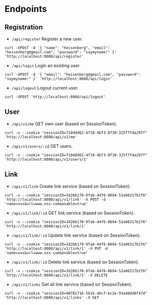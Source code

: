 # Endpoints

## Registration

- `/api/register` Register a new user.

```
curl -XPOST -d '{ "name": "heisenberg", "email": "heisenberg@gmail.com", "password": "saymyname!" }' 'http://localhost:8080/api/register'
```

- `/api/login` Login an existing user.

```
curl -XPOST -d '{ "email": "heisenberg@gmail.com", "password": "saymyname!" }' 'http://localhost:8080/api/login'
```

- `/api/logout` Logout current user.

```
curl -XPOST 'http://localhost:8080/api/logout'
```

## User

- `/api/v1/me` GET own user (based on SessionToken).

```
curl -v --cookie "sessionID=710ddd62-4f10-4bf3-8f30-325f7f4a297f" 'http://localhost:8080/api/v1/me'
```

- `/api/v1/users/:id` GET users.

```
curl -v --cookie "sessionID=710ddd62-4f10-4bf3-8f30-325f7f4a297f" 'http://localhost:8080/api/v1/users/1'
```

## Link

- `/api/v1/link` Create link service (based on SessionToken).

```
curl -v --cookie "sessionID=3d266170-9fab-44f6-8694-52a06317b1f6" 'http://localhost:8080/api/v1/link' -X POST -d 'name=xxx&url=www.xxx.com&enable=true'
```

- `/api/v1/link/:id` GET link service (based on SessionToken).

```
curl -v --cookie "sessionID=3d266170-9fab-44f6-8694-52a06317b1f6" 'http://localhost:8080/api/v1/link/1'
```

- `/api/v1/link/:id` Update link service (based on SessionToken).

```
curl -v --cookie "sessionID=3d266170-9fab-44f6-8694-52a06317b1f6" 'http://localhost:8080/api/v1/link/1' -X PUT -d 'name=xxx&url=www.xxx.com&enable=true'
```

- `/api/v1/link/:id` Delete link service (based on SessionToken).

```
curl -v --cookie "sessionID=3d266170-9fab-44f6-8694-52a06317b1f6" 'http://localhost:8080/api/v1/link/1' -X DELETE
```

- `/api/v1/links` Get all link service (based on SessionToken).

```
curl -v --cookie "sessionID=9078171b-5b1b-4bcf-bc2e-93a40dd0f47d" 'http://localhost:8080/api/v1/links' -X GET
```
